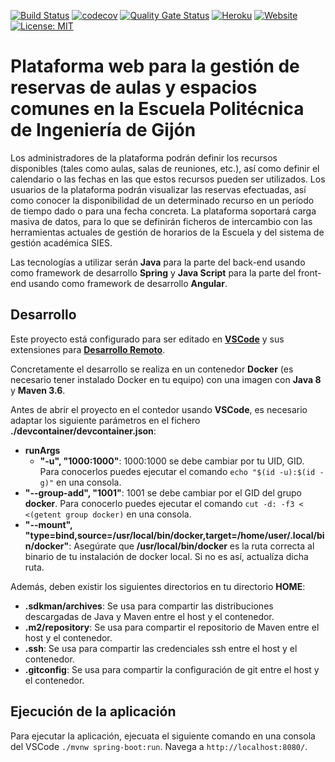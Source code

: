 [![Build Status](https://travis-ci.org/rubensa/reservas-server.svg)](https://travis-ci.org/rubensa/reservas-server)
[![codecov](https://codecov.io/gh/rubensa/reservas-server/branch/master/graph/badge.svg)](https://codecov.io/gh/rubensa/reservas-server)
[![Quality Gate Status](https://sonarcloud.io/api/project_badges/measure?project=rubensa_reservas-server&metric=alert_status)](https://sonarcloud.io/dashboard?id=rubensa_reservas-server)
[![Heroku](https://heroku-badge.herokuapp.com/?app=rubensa-reservas-server&style=flat&svg=1)](https://rubensa-reservas-server.herokuapp.com/)
[![Website](https://img.shields.io/website?down_color=red&down_message=down&label=GitHub%20Pages&up_color=green&up_message=up&url=https%3A%2F%2Frubensa.eu.org%2Freservas-server%2Findex.html)](https://rubensa.github.io/reservas-server/)
[![License: MIT](https://img.shields.io/badge/License-MIT-yellow.svg)](https://opensource.org/licenses/MIT)

# Plataforma web para la gestión de reservas de aulas y espacios comunes en la Escuela Politécnica de Ingeniería de Gijón

Los administradores de la plataforma podrán definir los recursos disponibles (tales como aulas, salas de reuniones, etc.), así como definir el calendario o las fechas en las que estos recursos pueden ser utilizados. Los usuarios de la plataforma podrán visualizar las reservas efectuadas, así como conocer la disponibilidad de un determinado recurso en un período de tiempo dado o para una fecha concreta. La plataforma soportará carga masiva de datos, para lo que se definirán ficheros de intercambio con las herramientas actuales de gestión de horarios de la Escuela y del sistema de gestión académica SIES.

Las tecnologías a utilizar serán **Java** para la parte del back-end usando como framework de desarrollo **Spring** y **Java Script** para la parte del front-end usando como framework de desarrollo **Angular**.

## Desarrollo

Este proyecto está configurado para ser editado en **[VSCode](https://code.visualstudio.com/)** y sus extensiones para **[Desarrollo Remoto](https://code.visualstudio.com/docs/remote/remote-overview)**.

Concretamente el desarrollo se realiza en un contenedor **Docker** (es necesario tener instalado Docker en tu equipo) con una imagen con **Java 8** y **Maven 3.6**.

Antes de abrir el proyecto en el contedor usando **VSCode**, es necesario adaptar los siguiente parámetros en el fichero **./devcontainer/devcontainer.json**:
*  **runArgs**
    *  **"-u", "1000:1000"**: 1000:1000 se debe cambiar por tu UID, GID.  Para conocerlos puedes ejecutar el comando `echo "$(id -u):$(id -g)"` en una consola.
*   **"--group-add", "1001"**: 1001 se debe cambiar por el GID del grupo **docker**.  Para conocerlo puedes ejecutar el comando `cut -d: -f3 < <(getent group docker)` en una consola.
*   **"--mount", "type=bind,source=/usr/local/bin/docker,target=/home/user/.local/bin/docker"**: Asegúrate que **/usr/local/bin/docker** es la ruta correcta al binario de tu instalación de docker local.  Si no es así, actualíza dicha ruta.

Además, deben existir los siguientes directorios en tu directorio **HOME**:
*  **.sdkman/archives**: Se usa para compartir las distribuciones descargadas de Java y Maven entre el host y el contenedor.
*  **.m2/repository**: Se usa para compartir el repositorio de Maven entre el host y el contenedor.
*  **.ssh**: Se usa para compartir las credenciales ssh entre el host y el contenedor.
*  **.gitconfig**: Se usa para compartir la configuración de git entre el host y el contenedor.

## Ejecución de la aplicación

Para ejecutar la aplicación, ejecuata el siguiente comando en una consola del VSCode `./mvnw spring-boot:run`. Navega a `http://localhost:8080/`.
